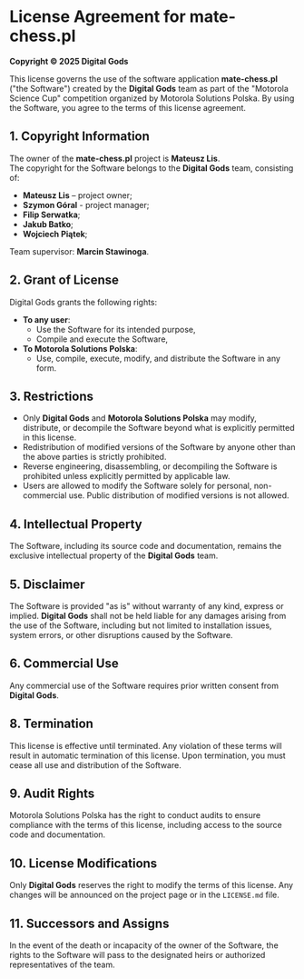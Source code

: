 # License Agreement for mate-chess.pl

**Copyright © 2025 Digital Gods**

This license governs the use of the software application **mate-chess.pl** ("the Software") created by the **Digital Gods** team as part of the "Motorola Science Cup" competition organized by Motorola Solutions Polska. By using the Software, you agree to the terms of this license agreement.

## 1. Copyright Information
The owner of the **mate-chess.pl** project is **Mateusz Lis**.  
The copyright for the Software belongs to the **Digital Gods** team, consisting of:
- **Mateusz Lis** – project owner;
- **Szymon Góral** - project manager;
- **Filip Serwatka**;
- **Jakub Batko**;
- **Wojciech Piątek**;

Team supervisor: **Marcin Stawinoga**.

## 2. Grant of License
Digital Gods grants the following rights:
- **To any user**:
  - Use the Software for its intended purpose,
  - Compile and execute the Software,
- **To Motorola Solutions Polska**:
  - Use, compile, execute, modify, and distribute the Software in any form.

## 3. Restrictions
- Only **Digital Gods** and **Motorola Solutions Polska** may modify, distribute, or decompile the Software beyond what is explicitly permitted in this license.
- Redistribution of modified versions of the Software by anyone other than the above parties is strictly prohibited.
- Reverse engineering, disassembling, or decompiling the Software is prohibited unless explicitly permitted by applicable law.
- Users are allowed to modify the Software solely for personal, non-commercial use. Public distribution of modified versions is not allowed.

## 4. Intellectual Property
  The Software, including its source code and documentation, remains the exclusive intellectual property of the **Digital Gods** team.

## 5. Disclaimer
  The Software is provided "as is" without warranty of any kind, express or implied. **Digital Gods** shall not be held liable for any damages arising from the use   of the Software, including but not limited to installation issues, system errors, or other disruptions caused by the Software.

## 6. Commercial Use
  Any commercial use of the Software requires prior written consent from **Digital Gods**.

## 8. Termination
  This license is effective until terminated. Any violation of these terms will result in automatic termination of this license. Upon termination, you must cease all use and distribution of the Software.

## 9. Audit Rights
  Motorola Solutions Polska has the right to conduct audits to ensure compliance with the terms of this license, including access to the source code and documentation.

## 10. License Modifications
  Only **Digital Gods** reserves the right to modify the terms of this license. Any changes will be announced on the project page or in the `LICENSE.md` file.

## 11. Successors and Assigns
  In the event of the death or incapacity of the owner of the Software, the rights to the Software will pass to the designated heirs or authorized representatives of the team.

